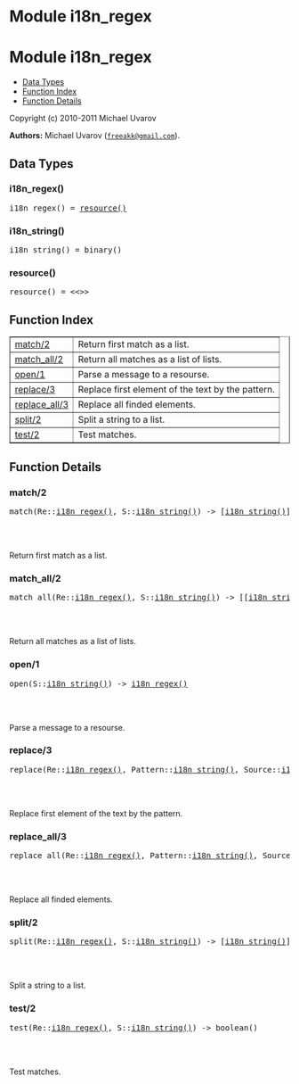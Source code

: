 Module i18n_regex
=================


<h1>Module i18n_regex</h1>

* [Data Types](#types)
* [Function Index](#index)
* [Function Details](#functions)






Copyright (c) 2010-2011 Michael Uvarov

__Authors:__ Michael Uvarov ([`freeakk@gmail.com`](mailto:freeakk@gmail.com)).


<h2><a name="types">Data Types</a></h2>





<h3 class="typedecl"><a name="type-i18n_regex">i18n_regex()</a></h3>




<pre>i18n_regex() = <a href="#type-resource">resource()</a></pre>



<h3 class="typedecl"><a name="type-i18n_string">i18n_string()</a></h3>




<pre>i18n_string() = binary()</pre>



<h3 class="typedecl"><a name="type-resource">resource()</a></h3>




<pre>resource() = <<>></pre>


<h2><a name="index">Function Index</a></h2>



<table width="100%" border="1" cellspacing="0" cellpadding="2" summary="function index"><tr><td valign="top"><a href="#match-2">match/2</a></td><td>Return first match as a list.</td></tr><tr><td valign="top"><a href="#match_all-2">match_all/2</a></td><td>Return all matches as a list of lists.</td></tr><tr><td valign="top"><a href="#open-1">open/1</a></td><td>Parse a message to a resourse.</td></tr><tr><td valign="top"><a href="#replace-3">replace/3</a></td><td>Replace first element of the text by the pattern.</td></tr><tr><td valign="top"><a href="#replace_all-3">replace_all/3</a></td><td>Replace all finded elements.</td></tr><tr><td valign="top"><a href="#split-2">split/2</a></td><td>Split a string to a list.</td></tr><tr><td valign="top"><a href="#test-2">test/2</a></td><td>Test matches.</td></tr></table>




<h2><a name="functions">Function Details</a></h2>


<a name="match-2"></a>

<h3>match/2</h3>





<pre>match(Re::<a href="#type-i18n_regex">i18n_regex()</a>, S::<a href="#type-i18n_string">i18n_string()</a>) -> [<a href="#type-i18n_string">i18n_string()</a>]</pre>
<br></br>




Return first match as a list.<a name="match_all-2"></a>

<h3>match_all/2</h3>





<pre>match_all(Re::<a href="#type-i18n_regex">i18n_regex()</a>, S::<a href="#type-i18n_string">i18n_string()</a>) -> [[<a href="#type-i18n_string">i18n_string()</a>]]</pre>
<br></br>




Return all matches as a list of lists.<a name="open-1"></a>

<h3>open/1</h3>





<pre>open(S::<a href="#type-i18n_string">i18n_string()</a>) -> <a href="#type-i18n_regex">i18n_regex()</a></pre>
<br></br>




Parse a message to a resourse.<a name="replace-3"></a>

<h3>replace/3</h3>





<pre>replace(Re::<a href="#type-i18n_regex">i18n_regex()</a>, Pattern::<a href="#type-i18n_string">i18n_string()</a>, Source::<a href="#type-i18n_string">i18n_string()</a>) -> <a href="#type-i18n_string">i18n_string()</a></pre>
<br></br>




Replace first element of the text by the pattern.<a name="replace_all-3"></a>

<h3>replace_all/3</h3>





<pre>replace_all(Re::<a href="#type-i18n_regex">i18n_regex()</a>, Pattern::<a href="#type-i18n_string">i18n_string()</a>, Source::<a href="#type-i18n_string">i18n_string()</a>) -> <a href="#type-i18n_string">i18n_string()</a></pre>
<br></br>




Replace all finded elements.<a name="split-2"></a>

<h3>split/2</h3>





<pre>split(Re::<a href="#type-i18n_regex">i18n_regex()</a>, S::<a href="#type-i18n_string">i18n_string()</a>) -> [<a href="#type-i18n_string">i18n_string()</a>]</pre>
<br></br>




Split a string to a list.<a name="test-2"></a>

<h3>test/2</h3>





<pre>test(Re::<a href="#type-i18n_regex">i18n_regex()</a>, S::<a href="#type-i18n_string">i18n_string()</a>) -> boolean()</pre>
<br></br>




Test matches.